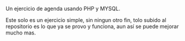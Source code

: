 Un ejercicio de agenda usando PHP y MYSQL.

Este solo es un ejercicio simple, sin ningun otro fin, tolo subido al repositorio es lo que ya se provo y funciona, aun así se puede mejorar mucho mas.